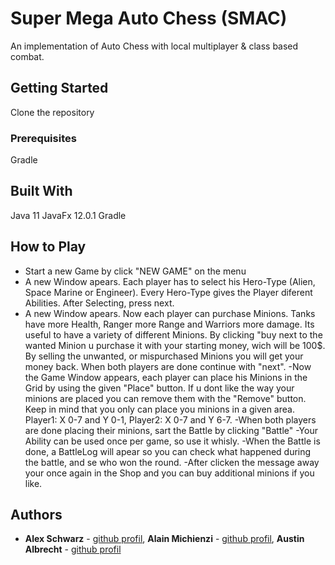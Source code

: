 # Super Mega Auto Chess (SMAC)

An implementation of Auto Chess with local multiplayer & class based combat.

## Getting Started
Clone the repository

### Prerequisites
Gradle

## Built With
Java 11
JavaFx 12.0.1
Gradle 

## How to Play
- Start a new Game by click "NEW GAME" on the menu
- A new Window apears. Each player has to select his Hero-Type (Alien, Space Marine or Engineer). Every Hero-Type gives the Player diferent Abilities. After Selecting, press next.
- A new Window apears. Now each player can purchase Minions. Tanks have more Health, Ranger more Range and Warriors more damage. Its useful to have a variety of different Minions. By clicking "buy next to the wanted Minion u purchase it with your starting money, wich will be 100$. By selling the unwanted, or mispurchased Minions you will get your money back. When both players are done continue with "next".
-Now the Game Window appears, each player can place his Minions in the Grid by using the given "Place" button. If u dont like the way your minions are placed you can remove them with the "Remove" button. Keep in mind that you only can place you minions in a given area. Player1: X 0-7 and Y 0-1, Player2: X 0-7 and Y 6-7.
-When both players are done placing their minions, sart the Battle by clicking "Battle" 
-Your Ability can be used once per game, so use it whisly.
-When the Battle is done, a BattleLog will apear so you can check what happened during the battle, and se who won the round.
-After clicken the message away your once again in the Shop and you can buy additional minions if you like.

## Authors
* **Alex Schwarz** - [github profil](https://github.zhaw.ch/schwaal3), **Alain Michienzi** - [github profil](https://github.zhaw.ch/michiala), **Austin Albrecht** - [github profil](https://github.zhaw.ch/albreaus) 

